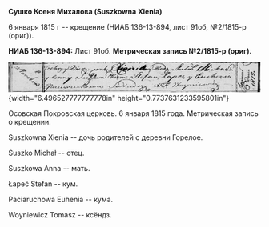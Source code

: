 **Сушко Ксеня Михалова (Suszkowna Xienia)**

6 января 1815 г -- крещение (НИАБ 136-13-894, лист 91об, №2/1815-р
(ориг)).

**НИАБ 136-13-894:** Лист 91об. **Метрическая запись №2/1815-р (ориг).**

![](./media/626c4e06d0dc828fdcf069088c18090b5f3d2eb7.png){width="6.496527777777778in"
height="0.7737631233595801in"}

Осовская Покровская церковь. 6 января 1815 года. Метрическая запись о
крещении.

Suszkowna Xienia -- дочь родителей с деревни Горелое.

Suszko Michał -- отец.

Suszkowa Anna -- мать.

Łapeć Stefan -- кум.

Paciaruchowa Euhenia -- кума.

Woyniewicz Tomasz -- ксёндз.
